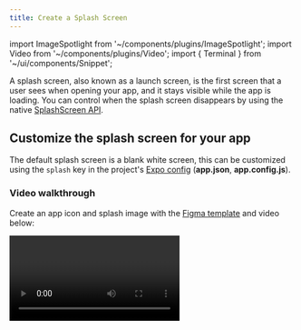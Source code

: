 ```yaml
---
title: Create a Splash Screen
---
```


import ImageSpotlight from '~/components/plugins/ImageSpotlight';
import Video from '~/components/plugins/Video';
import { Terminal } from '~/ui/components/Snippet';

A splash screen, also known as a launch screen, is the first screen that a user sees when opening your app, and it stays visible while the app is loading. You can control when the splash screen disappears by using the native [SplashScreen API](/versions/latest/sdk/splash-screen).

## Customize the splash screen for your app

The default splash screen is a blank white screen, this can be customized using the `splash` key in the project's [Expo config][expo-config] (**app.json**, **app.config.js**).

### Video walkthrough

Create an app icon and splash image with the [Figma template](https://www.figma.com/file/ddc0glVeILssZl0Dcn1lSS/App-Icon-and-Splash?node-id=0%3A1) and video below:

<Video url="https://youtube.com/embed/mVOFvLSiJ_s" />

### Make a splash image

The [iOS Human Interface Guidelines](https://developer.apple.com/design/human-interface-guidelines/foundations/layout#specifications) list the devices screen sizes. I'll go with `1242` pixels wide (width of the widest iPhone at the moment of writing) and `2436` pixels tall (height of the tallest iPhone at the moment of writing). Expo will resize the image for you depending on the size of the device, and we can specify the strategy used to resize the image with `splash.resizeMode`.

Android screen sizes vary greatly with the massive variety of devices on the market. One strategy to deal with this is to look at the most common resolutions and design around that - [you can see a list of devices and their resolutions here](https://material.io/resources/devices/). Given that we can resize and crop our splash image automatically, it looks like we can stick with our dimensions, as long as we don't depend on the splash image fitting the screen exactly. This is convenient because we can use one splash image for both iOS and Android - less for you to read in this guide and less work for you to do.

You can work off of [this Sketch template](https://github.com/expo/files/blob/b264c7f7bf2cacfbdb45640063988ab61dfbbe23/splash-template.sketch?raw=true) if you like. I did, and I changed the background color to a faint yellow and put a Noodle emoji in the middle. It's worth noting that the splash image supports transparency, although we didn't use it here.

<ImageSpotlight alt="Splash screen example" src="/static/images/splash-example.png" />

Export the image as a PNG and put it in your project directory. I'll assume it's in the **assets** directory and named **splash.png**.

### `splash.image`

Open the [Expo config][expo-config] (**app.json**, **app.config.js**) and add the following:

```diff
{
  "expo": {
+    "splash": {
+      "image": "./assets/splash.png"
+    }
  }
}
```

Now re-open the [Expo Go][expo-go] app and launch your project, you should see your new splash screen. There may be a delay before it shows up in [Expo Go][expo-go], this won't happen in custom builds, see: ["Differences between environments" below](#differences-between-environments).

> **Note**: It's required to close and re-open the [Expo Go][expo-go] app on iOS in order to see changes to the splash screen in the [Expo config][expo-config]. This is a known issue that we are working to resolve. On Android, you need to press the refresh button from the notification drawer.

### `splash.backgroundColor`

If you set a background color other than white for your splash image, you may see white border around it. This is due to the `splash.resizeMode` property and the default background color, which is `#ffffff` (white). Let's resolve this by setting the `splash.backgroundColor` to be the same as our splash image background color.

```diff
{
  "expo": {
    "splash": {
      "image": "./assets/splash.png",
+      "backgroundColor": "#FEF9B0"
    }
  }
}
```

<ImageSpotlight alt="Splash screen with background color" src="/static/images/backgroundColor-noodles.png" />

### `splash.resizeMode`

Any splash image that you provide will be resized to maintain its aspect ratio and to fit the resolution of the user's device. There are two strategies that can be used for resizing: `contain` (default) and `cover`. In both cases, the splash image is within the splash screen. These work the same as the React Native `Image` component's [`resizeMode`](/versions/latest/react-native/image/#resizemode), as demonstrated in the following diagram.

<ImageSpotlight alt="Splash screen resize mode" src="/static/images/resizeMode.png" />

Applying this to our noodles example, let's remove the `backgroundColor` and try it out:

```diff
{
  "expo": {
    "splash": {
      "image": "./assets/splash.png",
+      "resizeMode": "cover"
    }
  }
}
```

<ImageSpotlight alt="Splash screen resize mode with logo" src="/static/images/resizeMode-noodles.png" />

Notice that in the last example, we stretched the image to fill the entire width, while maintaining the aspect ratio, and so the noodles emoji ended up being larger than it was when `resizeMode` was set to `contain`. If you are still unclear about the difference between contain and cover, [this blog post describes precisely what they mean](http://blog.vjeux.com/2013/image/css-container-and-cover.html).

### Customizing the configuration for iOS and Android

Any of the splash options can be configured on a per-platform basis by nesting the configuration under the `android` or `ios` keys within **app.json** (the same as how you would customize an icon for either platform). In addition to this, certain configuration options are only available on iOS or Android.

- On iOS, you can set [ios.splash.tabletImage](../workflow/configuration.md#tabletimage) if you would like to have a different splash image on iPads.
- On Android, you can set splash images for [different device DPIs](../workflow/configuration.md#android), from `mdpi` to `xxxhdpi`.

### Using `SplashScreen` when caching assets

We recommend displaying a `SplashScreen` when [pre-loading and caching assets](/guides/preloading-and-caching-assets/#pre-loading-and-caching-assets) or fetching any data from `AsyncStorage` to set the app up using [`expo-splash-screen`](/versions/latest/sdk/splash-screen) package. You can also use this package to control the moment of splash screen visibility changes.

### Differences between environments - iOS

Your app can be opened from the [Expo Go][expo-go] app or in a standalone app, and it can be either published or in development. There are slight differences in the splash screen behavior between these environments.

<ImageSpotlight alt="iOS splash screen bechaviour" src="https://media.giphy.com/media/l378l98EI0VQdwRzy/giphy.gif" />

- **On the left**, we are in the [Expo Go][expo-go] app and loading an app that is currently in development. Notice that on the bottom of the splash screen you see an information bar that shows information relevant to preparing the JavaScript and downloading it to the device. We see an orange screen before the splash image appears, because the background color is set immediately but the image needs to be downloaded.
- **In the middle**, we are in the [Expo Go][expo-go] app and we are loading a published app. Notice that again the splash image does not appear immediately.
- **On the right**, we are in a standalone app. Notice that the splash image appears immediately.

### Splash screen API limitations on Android

Splash screen behaves in most cases exactly the same as in iOS case.

There is a slight difference when it comes down to **standalone Android applications**.
In this scenario extra attention should be paid to [`android.splash` section](../workflow/configuration.md#android) configuration inside [**app.json**](../workflow/configuration.md#android).

Depending on the `resizeMode` you will get the following behavior:

- **contain** - on Android, the splash screen API is unable to stretch/scale the splash image (see the **native** mode). As a result, the `contain` mode will initially display only the background color, and when the initial view hierarchy is mounted then `splash.image` will be displayed.
- **cover** - this mode has the limitations as **contain** for the same reasons.
- **native** - in this mode your app will be leveraging Android's ability to present a static bitmap while the application is starting up. Android (unlike iOS) does not support stretching the provided image, so the application will present the given image centered on the screen. By default `splash.image` would be used as the `xxxdpi` resource. It's up to you to provide graphics that meet your expectations and fit the screen dimension. To achieve this, use different resolutions for [different device DPIs](../workflow/configuration.md#android), from `mdpi` to `xxxhdpi`.

### Bare workflow apps

If your app does not use [Expo Prebuild](/workflow/prebuild) (formerly the _managed workflow_) to generate the native `ios` and `android` directories, then changes in the [Expo config][expo-config] will have no effect. To setup and customize your splash screen manually, refer to [this guide](https://github.com/expo/expo/tree/main/packages/expo-splash-screen#-installation-in-bare-react-native-projects).

### iOS Caching

In custom iOS builds, launch screens can sometimes remain cached between builds, making it harder to test new images. Apple recommends clearing the _derived data_ folder before rebuilding, this can be done with [Expo CLI][expo-cli] by running:

<Terminal cmd={['$ npx expo run:ios --no-build-cache']} />

Refer to Apple's guide for more on [testing launch screens](https://developer.apple.com/documentation/technotes/tn3118-debugging-your-apps-launch-screen).

[expo-go]: https://expo.dev/expo-go
[expo-cli]: /workflow/expo-cli
[expo-config]: /workflow/configuration
